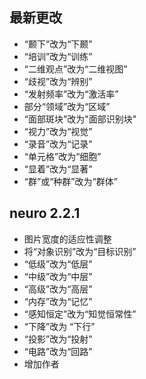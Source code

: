 ## 最新更改
  * “颞下”改为“下颞”
  * “培训”改为“训练”
  * “二维观点”改为“二维视图”
  * “歧视”改为“辨别”
  * “发射频率”改为“激活率”
  * 部分“领域”改为“区域”
  * “面部斑块”改为"面部识别块"
  * “视力”改为“视觉”
  * “录音”改为“记录”
  * “单元格”改为“细胞”
  * “显着”改为“显著”
  * “群”或“种群”改为“群体”

## neuro 2.2.1
  * 图片宽度的适应性调整
  * 将“对象识别”改为“目标识别”
  * “低级”改为“低层”
  * “中级”改为“中层”  
  * “高级”改为“高层”
  * “内存”改为“记忆”
  * “感知恒定”改为“知觉恒常性”
  * “下降”改为 “下行”
  * “投影”改为“投射”
  * “电路”改为“回路”
  * 增加作者

  